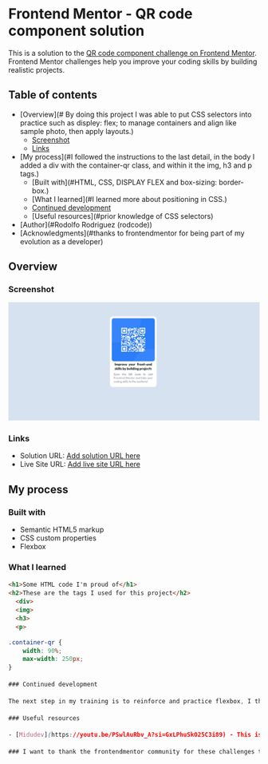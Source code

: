 # Frontend Mentor - QR code component solution

This is a solution to the [QR code component challenge on Frontend Mentor](https://www.frontendmentor.io/challenges/qr-code-component-iux_sIO_H). Frontend Mentor challenges help you improve your coding skills by building realistic projects. 

## Table of contents

- [Overview](#
By doing this project I was able to put CSS selectors into practice such as displey: flex; to manage containers and align like sample photo, then apply layouts.)
  - [Screenshot](#./images/desafio1frontend.JPG)
  - [Links](#links)
- [My process](#I followed the instructions to the last detail, in the body I added a div with the container-qr class, and within it the img, h3 and p tags.)
  - [Built with](#HTML, CSS, DISPLAY FLEX and box-sizing: border-box.)
  - [What I learned](#I learned more about positioning in CSS.)
  - [Continued development](#continued-development)
  - [Useful resources](#prior knowledge of CSS selectors)
- [Author](#Rodolfo Rodriguez (rodcode))
- [Acknowledgments](#thanks to frontendmentor for being part of my evolution as a developer)

## Overview

### Screenshot

![./images/desafio1frontend.JPG](./images/desafio1frontend.JPG)

### Links

- Solution URL: [Add solution URL here](https://your-solution-url.com)
- Live Site URL: [Add live site URL here](https://your-live-site-url.com)

## My process

### Built with

- Semantic HTML5 markup
- CSS custom properties
- Flexbox

### What I learned


```html
<h1>Some HTML code I'm proud of</h1>
<h2>These are the tags I used for this project</h2>
  <div>
  <img>
  <h3>
  <p>

```
```css
.container-qr {
    width: 90%;
    max-width: 250px;
}

### Continued development

The next step in my training is to reinforce and practice flexbox, I think it is essential to become a good front.

### Useful resources

- [Midudev](https://youtu.be/PSwlAuRbv_A?si=GxLPhuSkO25C3i89) - This is an excellent MIDUDEV video tutorial, I highly recommend it if you want to learn CSS.

### I want to thank the frontendmentor community for these challenges that help us develop our skills, midudev for his tutorials and Marcel Pernia for his mentoring...



